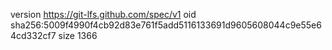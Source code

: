 version https://git-lfs.github.com/spec/v1
oid sha256:5009f4990f4cb92d83e761f5add5116133691d9605608044c9e55e64cd332cf7
size 1366
